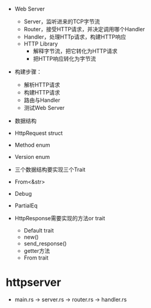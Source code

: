 - Web Server
  - Server，监听进来的TCP字节流
  - Router，接受HTTP请求，并决定调用哪个Handler
  - Handler，处理HTTp请求，构建HTTP响应
  - HTTP Library
    - 解释字节流，把它转化为HTTP请求
    - 把HTTP响应转化为字节流

- 构建步骤：
  - 解析HTTP请求
  - 构建HTTP请求
  - 路由与Handler
  - 测试Web Server

- 数据结构
- HttpRequest struct
- Method enum
- Version enum

- 三个数据结构要实现三个Trait
- From<&str>
- Debug
- PartialEq

- HttpResponse需要实现的方法or trait
  - Default trait
  - new()
  - send_response()
  - getter方法
  - From trait


# httpserver

- main.rs -> server.rs -> router.rs -> handler.rs
